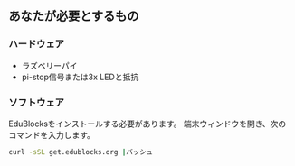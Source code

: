 ## あなたが必要とするもの

### ハードウェア

- ラズベリーパイ
- pi-stop信号または3x LEDと抵抗

### ソフトウェア

EduBlocksをインストールする必要があります。 端末ウィンドウを開き、次のコマンドを入力します。

```bash
curl -sSL get.edublocks.org |バッシュ
```